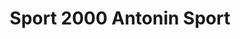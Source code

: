 ---
title: "Sport 2000 Antonin Sport"
url: /le-grand-bornand/sport-2000-antonin-sport/
shop: sports
---